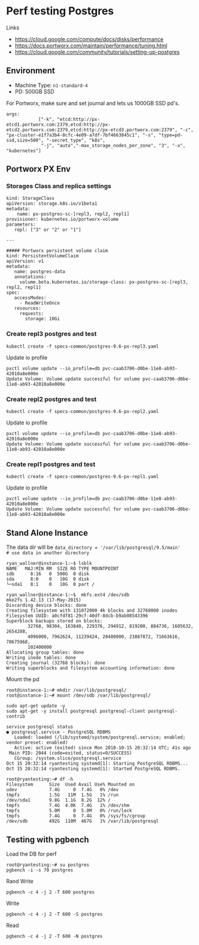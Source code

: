 # Perf testing Postgres

Links
- https://cloud.google.com/compute/docs/disks/performance
- https://docs.portworx.com/maintain/performance/tuning.html
- https://cloud.google.com/community/tutorials/setting-up-postgres


## Environment

- Machine Type: `n1-standard-4`
- PD: 500GB SSD

For Portworx, make sure and set journal and lets us 1000GB SSD pd's.

```
args:
            ["-k", "etcd:http://px-etcd1.portworx.com:2379,etcd:http://px-etcd2.portworx.com:2379,etcd:http://px-etcd3.portworx.com:2379", "-c", "px-cluster-e1f7a3b4-0cfc-4e09-a7df-7bf4663845c1", "-s", "type=pd-ssd,size=500", "-secret_type", "k8s",  
             "-j", "auto","-max_storage_nodes_per_zone", "3", "-x", "kubernetes"]
```

## Portworx PX Env

### Storages Class and replica settings
```
kind: StorageClass
apiVersion: storage.k8s.io/v1beta1
metadata:
    name: px-postgres-sc-[repl3, repl2, repl1]
provisioner: kubernetes.io/portworx-volume
parameters:
   repl: ["3" or "2" or "1"]

---

##### Portworx persistent volume claim
kind: PersistentVolumeClaim
apiVersion: v1
metadata:
   name: postgres-data
   annotations:
     volume.beta.kubernetes.io/storage-class: px-postgres-sc-[repl3, repl2, repl1]
spec:
   accessModes:
     - ReadWriteOnce
   resources:
     requests:
       storage: 10Gi
```

### Create repl3 postgres and test

```
kubectl create -f specs-common/postgres-9.6-px-repl3.yaml
```

Update io profile
```
pxctl volume update --io_profile=db pvc-caab3706-d0be-11e8-ab93-42010a8e000e
Update Volume: Volume update successful for volume pvc-caab3706-d0be-11e8-ab93-42010a8e000e
```

### Create repl2 postgres and test

```
kubectl create -f specs-common/postgres-9.6-px-repl2.yaml
```

Update io profile
```
pxctl volume update --io_profile=db pvc-caab3706-d0be-11e8-ab93-42010a8e000e
Update Volume: Volume update successful for volume pvc-caab3706-d0be-11e8-ab93-42010a8e000e
```

### Create repl1 postgres and test

```
kubectl create -f specs-common/postgres-9.6-px-repl1.yaml
```

Update io profile
```
pxctl volume update --io_profile=db pvc-caab3706-d0be-11e8-ab93-42010a8e000e
Update Volume: Volume update successful for volume pvc-caab3706-d0be-11e8-ab93-42010a8e000e
```

## Stand Alone Instance

The data dir will be
`data_directory = '/var/lib/postgresql/9.5/main'         # use data in another directory`

```
ryan_wallner@instance-1:~$ lsblk
NAME   MAJ:MIN RM  SIZE RO TYPE MOUNTPOINT
sdb      8:16   0  500G  0 disk 
sda      8:0    0   10G  0 disk 
└─sda1   8:1    0   10G  0 part /
```

```
ryan_wallner@instance-1:~$  mkfs.ext4 /dev/sdb
mke2fs 1.42.13 (17-May-2015)
Discarding device blocks: done                            
Creating filesystem with 131072000 4k blocks and 32768000 inodes
Filesystem UUID: a0cfdf81-29cf-40df-8dcb-b9ab08543396
Superblock backups stored on blocks: 
        32768, 98304, 163840, 229376, 294912, 819200, 884736, 1605632, 2654208, 
        4096000, 7962624, 11239424, 20480000, 23887872, 71663616, 78675968, 
        102400000
Allocating group tables: done                            
Writing inode tables: done                            
Creating journal (32768 blocks): done
Writing superblocks and filesystem accounting information: done  
```

Mount the pd
```
root@instance-1:~# mkdir /var/lib/postgresql/
root@instance-1:~# mount /dev/sdb /var/lib/postgresql/
```

```
sudo apt-get update -y
sudo apt-get -y install postgresql postgresql-client postgresql-contrib
```

```
service postgresql status
● postgresql.service - PostgreSQL RDBMS
   Loaded: loaded (/lib/systemd/system/postgresql.service; enabled; vendor preset: enabled)
   Active: active (exited) since Mon 2018-10-15 20:32:14 UTC; 41s ago
 Main PID: 2044 (code=exited, status=0/SUCCESS)
   CGroup: /system.slice/postgresql.service
Oct 15 20:32:14 ryantesting systemd[1]: Starting PostgreSQL RDBMS...
Oct 15 20:32:14 ryantesting systemd[1]: Started PostgreSQL RDBMS.
```

```
root@ryantesting:~# df -h
Filesystem      Size  Used Avail Use% Mounted on
udev            7.4G     0  7.4G   0% /dev
tmpfs           1.5G   11M  1.5G   1% /run
/dev/sda1       9.8G  1.1G  8.2G  12% /
tmpfs           7.4G  4.0K  7.4G   1% /dev/shm
tmpfs           5.0M     0  5.0M   0% /run/lock
tmpfs           7.4G     0  7.4G   0% /sys/fs/cgroup
/dev/sdb        492G  110M  467G   1% /var/lib/postgresql
```

## Testing with pgbench

Load the DB for perf
```
root@ryantesting:~# su postgres
pgbench -i -s 70 postgres
```

Rand Write
```
pgbench -c 4 -j 2 -T 600 postgres
```

Write
```
pgbench -c 4 -j 2 -T 600 -S postgres
```

Read
```
pgbench -c 4 -j 2 -T 600 -N postgres
```




